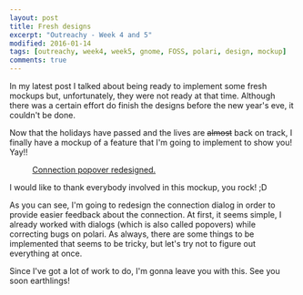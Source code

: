 ```yaml
---
layout: post
title: Fresh designs
excerpt: "Outreachy - Week 4 and 5"
modified: 2016-01-14
tags: [outreachy, week4, week5, gnome, FOSS, polari, design, mockup]
comments: true
---
```


<p>In my latest post I talked about being ready to implement some fresh mockups but, unfortunately, they were not ready at that time. Although there was a certain effort do finish the designs before the new year's eve, it couldn't be done.</p>
<p>Now that the holidays have passed and the lives are <s>almost</s> back on track, I finally have a mockup of a feature that I'm going to implement to show you! Yay!!</p>

<figure>
	<figcaption><a href="http://i.imgur.com/AXKnK0V.png" title="Cool, right?">Connection popover redesigned.</a></figcaption>
</figure>

<p>I would like to thank everybody involved in this mockup, you rock! ;D</p>
<p>As you can see, I'm going to redesign the connection dialog in order to provide easier feedback about the connection. At first, it seems simple, I already worked with dialogs (which is also called popovers) while correcting bugs on polari. As always, there are some things to be implemented that seems to be tricky, but let's try not to figure out everything at once.</p>
<p>Since I've got a lot of work to do, I'm gonna leave you with this. See you soon earthlings!</p> 
